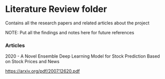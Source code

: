 # Literature Review folder

Contains all the research papers and related articles about the project

NOTE: Put all the findings and notes here for future references

### Articles
2020 - A Novel Ensemble Deep Learning Model for Stock
Prediction Based on Stock Prices and News 

https://arxiv.org/pdf/2007.12620.pdf

